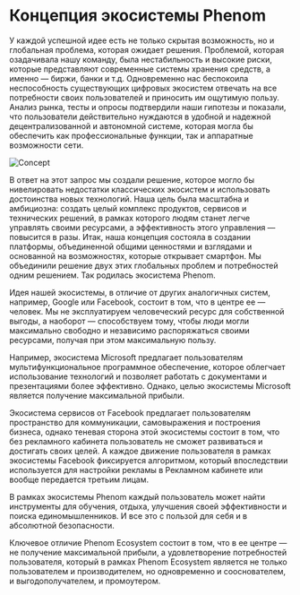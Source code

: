 # Концепция экосистемы Phenom

У каждой успешной идее есть не только скрытая возможность, но и глобальная проблема, которая ожидает решения. Проблемой, которая озадачивала нашу команду, была нестабильность и высокие риски, которые представляют современные системы хранения средств, а именно — биржи, банки и т.д. Одновременно нас беспокоила неспособность существующих цифровых экосистем отвечать на все потребности своих пользователей и приносить им ощутимую пользу. Анализ рынка, тесты и опросы подтвердили наши гипотезы и показали, что пользователи действительно нуждаются в удобной и надежной децентрализованной и автономной системе, которая могла бы обеспечить как профессиональные функции, так и аппаратные возможности сети.

![Concept](/_media/human.png ":no-zoom")

В ответ на этот запрос мы создали решение, которое могло бы нивелировать недостатки классических экосистем и использовать достоинства новых технологий. Наша цель была масштабна и амбициозна: создать целый комплекс продуктов, сервисов и технических решений, в рамках которого людям станет легче управлять своими ресурсами, а эффективность этого управления — повысится в разы. Итак, наша концепция состояла в создании платформы, объединенной общими ценностями и взглядами и основанной на возможностях, которые открывает смартфон. Мы объединили решение двух этих глобальных проблем и потребностей одним решением. Так родилась экосистема Phenom.

Идея нашей экосистемы, в отличие от других аналогичных систем, например, Google или Facebook, состоит в том, что в центре ее — человек. Мы не эксплуатируем человеческий ресурс для собственной выгоды, а наоборот — способствуем тому, чтобы люди могли максимально свободно и независимо распоряжаться своими ресурсами, получая при этом максимальную пользу.

Например, экосистема Microsoft предлагает пользователям мультифункциональное программное обеспечение, которое облегчает использование технологий и позволяет работать с документами и презентациями более эффективно. Однако, целью экосистемы Microsoft является получение максимальной прибыли.

Экосистема сервисов от Facebook предлагает пользователям пространство для коммуникации, самовыражения и построения бизнеса, однако теневая сторона этой экосистемы состоит в том, что без рекламного кабинета пользователь не сможет развиваться и достигать своих целей. А каждое движение пользователя в рамках экосистемы Facebook фиксируется алгоритмом, который впоследствии используется для настройки рекламы в Рекламном кабинете или вообще передается третьим лицам.

В рамках экосистемы Phenom каждый пользователь может найти инструменты для обучения, отдыха, улучшения своей эффективности и поиска единомышленников. И все это с пользой для себя и в абсолютной безопасности.

Ключевое отличие Phenom Ecosystem состоит в том, что в ее центре — не получение максимальной прибыли, а удовлетворение потребностей пользователя, который в рамках Phenom Ecosystem является не только пользователем и производителем, но одновременно и сооснователем, и выгодополучателем, и промоутером.